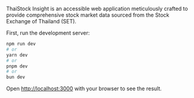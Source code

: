 ThaiStock Insight is an accessible web application meticulously crafted to provide comprehensive stock market data sourced from the Stock Exchange of Thailand (SET).

First, run the development server:

```bash
npm run dev
# or
yarn dev
# or
pnpm dev
# or
bun dev
```

Open [http://localhost:3000](http://localhost:3000) with your browser to see the result.
